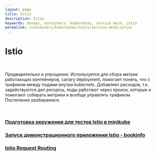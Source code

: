 ```yaml
---
layout: page
title: Istio
description: Istio
keywords: devops, containers, kubernetes, service mesh, istio
permalink: /containers/kubernetes/tools/service-mesh/istio/
---
```


# Istio

<br/>

Предварительно и упрощенно: Используется для сбора метрик работающих контейнеров, canary deployment, помогает понять, что с трафиком между подами внутри kubernets. Добавляет расходов, т.к. задействуются доп ресурсы, поды работают через прокси, которые и помогают собирать метрики и вообще управлять трафиком. Постепенно разбираемся.

<br/>

### [Подготовка окружения для тестов Istio в minikube](/containers/kubernetes/tools/service-mesh/istio/setup/)

### [Запуск демонстрационного приложения Istio - bookinfo](/containers/kubernetes/tools/service-mesh/istio/bookinfo/)

### [Istio Request Routing](/containers/kubernetes/tools/service-mesh/istio/request-routing/)

